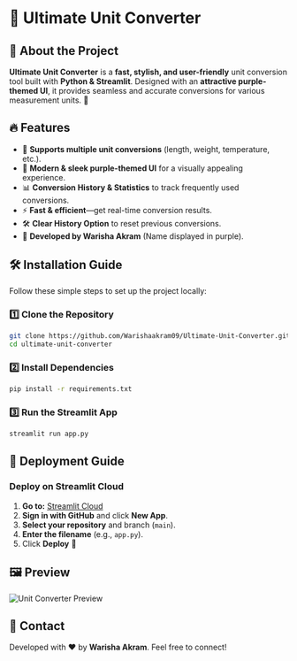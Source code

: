 # 🚀 Ultimate Unit Converter

## 🎯 About the Project
**Ultimate Unit Converter** is a **fast, stylish, and user-friendly** unit conversion tool built with **Python & Streamlit**. Designed with an **attractive purple-themed UI**, it provides seamless and accurate conversions for various measurement units. 💜

## 🔥 Features
- 🔄 **Supports multiple unit conversions** (length, weight, temperature, etc.).
- 🎨 **Modern & sleek purple-themed UI** for a visually appealing experience.
- 📊 **Conversion History & Statistics** to track frequently used conversions.
- ⚡ **Fast & efficient**—get real-time conversion results.
- 🛠 **Clear History Option** to reset previous conversions.
- 📌 **Developed by Warisha Akram** (Name displayed in purple).

## 🛠 Installation Guide
Follow these simple steps to set up the project locally:

### 1️⃣ **Clone the Repository**
```bash
git clone https://github.com/Warishaakram09/Ultimate-Unit-Converter.git
cd ultimate-unit-converter
```

### 2️⃣ **Install Dependencies**
```bash
pip install -r requirements.txt
```

### 3️⃣ **Run the Streamlit App**
```bash
streamlit run app.py
```

## 🚀 Deployment Guide
### **Deploy on Streamlit Cloud**
1. **Go to:** [Streamlit Cloud](https://share.streamlit.io/)
2. **Sign in with GitHub** and click **New App**.
3. **Select your repository** and branch (`main`).
4. **Enter the filename** (e.g., `app.py`).
5. Click **Deploy** 🚀

## 🖼 Preview
![Unit Converter Preview](your_screenshot_link_here)

## 📌 Contact
Developed with ❤️ by **Warisha Akram**. Feel free to connect!

